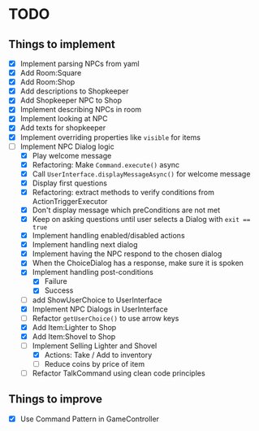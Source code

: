 # TODO

## Things to implement

- [x] Implement parsing NPCs from yaml
- [x] Add Room:Square
- [x] Add Room:Shop 
- [x] Add descriptions to Shopkeeper 
- [x] Add Shopkeeper NPC to Shop
- [x] Implement describing NPCs in room
- [x] Implement looking at NPC
- [x] Add texts for shopkeeper
- [x] Implement overriding properties like `visible` for items
- [ ] Implement NPC Dialog logic
  - [x] Play welcome message
  - [x] Refactoring: Make `Command.execute()` async
  - [x] Call `UserInterface.displayMessageAsync()` for welcome message
  - [x] Display first questions
  - [x] Refactoring: extract methods to verify conditions from ActionTriggerExecutor
  - [x] Don't display message which preConditions are not met
  - [x] Keep on asking questions until user selects a Dialog with `exit == true`
  - [x] Implement handling enabled/disabled actions
  - [x] Implement handling next dialog
  - [x] Implement having the NPC respond to the chosen dialog
  - [x] When the ChoiceDialog has a response, make sure it is spoken
  - [x] Implement handling post-conditions
    - [x] Failure
    - [x] Success
  - [ ] add ShowUserChoice to UserInterface
  - [x] Implement NPC Dialogs in UserInterface
  - [ ] Refactor `getUserChoice()` to use arrow keys
  - [x] Add Item:Lighter to Shop
  - [x] Add Item:Shovel to Shop
  - [ ] Implement Selling Lighter and Shovel 
    - [x] Actions: Take / Add to inventory
    - [ ] Reduce coins by price of item
  - [ ] Refactor TalkCommand using clean code principles

## Things to improve

- [x] Use Command Pattern in GameController
